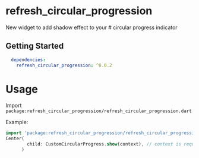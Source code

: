 # refresh_circular_progression

New widget to add shadow effect to your # circular progress indicator

## Getting Started
``` yaml
  dependencies:
    refresh_circular_progression: ^0.0.2

```
# Usage
Import `package:refresh_circular_progression/refresh_circular_progression.dart`

Example: 
```dart
import 'package:refresh_circular_progression/refresh_circular_progression.dart';
Center(
        child: CustomCircularProgress.show(context), // context is required for default value
      )
```